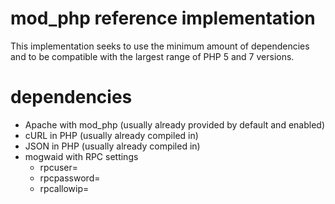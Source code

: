 # mod_php reference implementation

This implementation seeks to use the minimum amount of dependencies and to be compatible with the largest range of PHP 5 and 7 versions.

# dependencies

* Apache with mod_php  (usually already provided by default and enabled)
* cURL in PHP  (usually already compiled in)
* JSON in PHP  (usually already compiled in)
* mogwaid with RPC settings
  * rpcuser=
  * rpcpassword=
  * rpcallowip=
